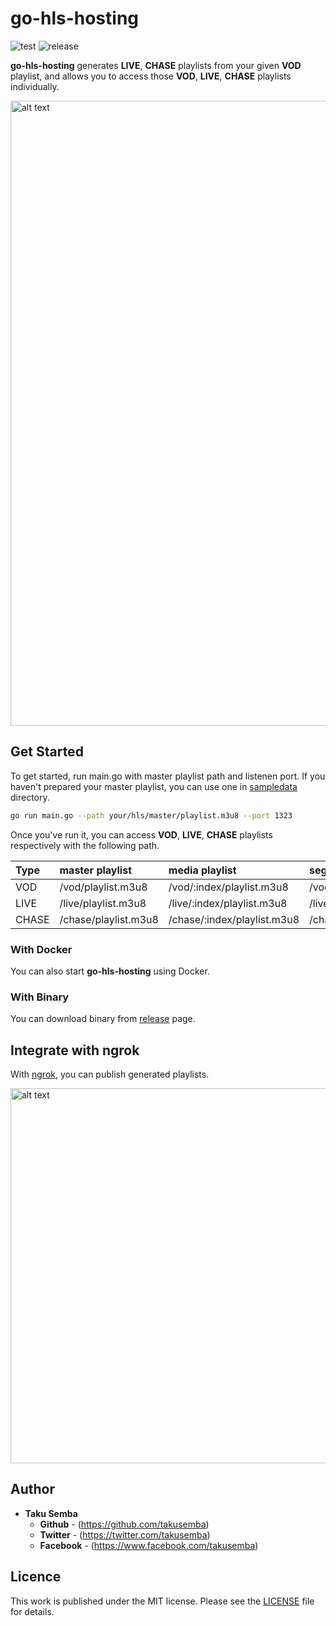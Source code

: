 # go-hls-hosting

![test](https://github.com/TakuSemba/go-hls-hosting/workflows/test/badge.svg)
![release](https://github.com/TakuSemba/go-hls-hosting/workflows/release/badge.svg)


**go-hls-hosting** generates **LIVE**, **CHASE** playlists from your given **VOD** playlist, and allows you to access those **VOD**, **LIVE**, **CHASE** playlists individually.

<img src="https://github.com/TakuSemba/go-hls-hosting/blob/master/assets/overview.gif" alt="alt text" width="1000">

## Get Started

To get started, run main.go with master playlist path and listenen port.
If you haven't prepared your master playlist, you can use one in [sampledata](https://github.com/TakuSemba/go-hls-hosting/tree/master/sampledata) directory.

```sh
go run main.go --path your/hls/master/playlist.m3u8 --port 1323
```

Once you've run it, you can access **VOD**, **LIVE**, **CHASE** playlists respectively with the following path.

| Type | master playlist | media playlist | segment |
|:---|:---|:---|:---|
| VOD | /vod/playlist.m3u8 | /vod/:index/playlist.m3u8 | /vod/:index/:path |
| LIVE | /live/playlist.m3u8 | /live/:index/playlist.m3u8 | /live/:index/:path |
| CHASE | /chase/playlist.m3u8 | /chase/:index/playlist.m3u8 | /chase/:index/:path |

### With Docker

You can also start **go-hls-hosting** using Docker.

### With Binary

You can download binary from [release](https://github.com/TakuSemba/go-hls-hosting/releases) page.

## Integrate with ngrok

With [ngrok](https://ngrok.com/), you can publish generated playlists.

<img src="https://github.com/TakuSemba/go-hls-hosting/blob/master/assets/ngrok.png" alt="alt text" width="600">

## Author

* **Taku Semba**
    * **Github** - (https://github.com/takusemba)
    * **Twitter** - (https://twitter.com/takusemba)
    * **Facebook** - (https://www.facebook.com/takusemba)

## Licence

This work is published under the MIT license.
Please see the [LICENSE](https://github.com/TakuSemba/go-hls-hosting/blob/master/LICENSE) file for details.
